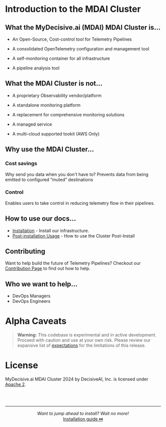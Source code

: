 # Introduction to the MDAI Cluster

<!-- toc -->

## What the MyDecisive.ai (MDAI) MDAI Cluster is...

* An Open-Source, Cost-control tool for Telemetry Pipelines

* A consolidated OpenTelemetry configuration and management tool

* A self-monitoring container for all infrastructure

* A pipeline analysis tool


## What the MDAI Cluster is not...

* A proprietary Observability vendor/platform

* A standalone monitoring platform

* A replacement for comprehensive monitoring solutions

* A managed service

* A multi-cloud supported tookit (AWS Only) 


## Why use the MDAI Cluster...

### Cost savings

Why send you data when you don't have to? Prevents data from being emitted to configured “muted” destinations 

### Control

Enables users to take control in reducing telemetry flow in their pipelines.


## How to use our docs...

- [Installation](../install/installation.md) - Install our infrastructure.
- [Post-installation Usage](../usage/console/mdai-console.md) - How to use the Cluster Post-Install


## Contributing 

Want to help build the future of Telemetry Pipelines? Checkout our [Contribution Page](../contributing.md) to find out how to help.


## Who we want to help...

- DevOps Managers
- DevOps Engineers


# Alpha Caveats

> **Warning:** This codebase is experimental and in active development. Proceed with caution and use at your own risk. Please review our expansive list of [expectations](./intro/Expectations.md) for the limitations of this release.

# License

MyDecisive.ai MDAI Cluster 2024 by DecisiveAI, Inc. is licensed under [Apache 2](https://github.com/DecisiveAI/mdai-docs/blob/main/LICENSE). 


<br />
<br />

----

<p style="text-align: center;">
  <em>Want to jump ahead to install? Wait no more!</em><br />
  <a href="./install/installation.md">Installation guide ⏭️</a>
</p>
